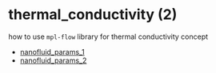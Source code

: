 # thermal_conductivity (2)
how to use `mpl-flow` library for thermal conductivity concept

+ [nanofluid_params_1](nanofluid_params_1.ipynb)
+ [nanofluid_params_2](nanofluid_params_2.ipynb)

<!--
https://www.google.com/imgres?imgurl=https%3A%2F%2Fars.els-cdn.com%2Fcontent%2Fimage%2F3-s2.0-B9780323858366000077-f07-02-9780323858366.jpg&imgrefurl=https%3A%2F%2Fwww.sciencedirect.com%2Fscience%2Farticle%2Fpii%2FB9780323858366000077&tbnid=I_gXs8q8hm95mM&vet=10CBIQxiAoAmoXChMIoJO65O-r_QIVAAAAAB0AAAAAEAc..i&docid=I8MJLelTDs7McM&w=339&h=339&itg=1&q=nanofluids%20thermal%20conductivity&ved=0CBIQxiAoAmoXChMIoJO65O-r_QIVAAAAAB0AAAAAEAc


https://www.researchgate.net/publication/352355835_An_Overview_of_Advances_in_Microfluidics_and_Nanofluids_Technologies -- Fig 4
-->
